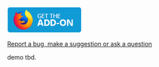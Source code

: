 [![](https://raw.githubusercontent.com/igorlogius/igorlogius/main/geFxAddon.png)](https://addons.mozilla.org/firefox/addon/select-tabs-in-group/)

[Report a bug, make a suggestion or ask a question](https://github.com/igorlogius/igorlogius/issues/new/choose)

demo tbd.
